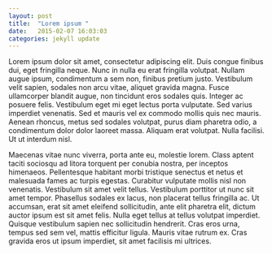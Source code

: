 ```yaml
---
layout: post
title:  "Lorem ipsum "
date:   2015-02-07 16:03:03
categories: jekyll update
---
```


Lorem ipsum dolor sit amet, consectetur adipiscing elit. Duis congue finibus dui, eget fringilla neque. Nunc in nulla eu erat fringilla volutpat. Nullam augue ipsum, condimentum a sem non, finibus pretium justo. Vestibulum velit sapien, sodales non arcu vitae, aliquet gravida magna. Fusce ullamcorper blandit augue, non tincidunt eros sodales quis. Integer ac posuere felis. Vestibulum eget mi eget lectus porta vulputate. Sed varius imperdiet venenatis. Sed et mauris vel ex commodo mollis quis nec mauris. Aenean rhoncus, metus sed sodales volutpat, purus diam pharetra odio, a condimentum dolor dolor laoreet massa. Aliquam erat volutpat. Nulla facilisi. Ut ut interdum nisl.

Maecenas vitae nunc viverra, porta ante eu, molestie lorem. Class aptent taciti sociosqu ad litora torquent per conubia nostra, per inceptos himenaeos. Pellentesque habitant morbi tristique senectus et netus et malesuada fames ac turpis egestas. Curabitur vulputate mollis nisl non venenatis. Vestibulum sit amet velit tellus. Vestibulum porttitor ut nunc sit amet tempor. Phasellus sodales ex lacus, non placerat tellus fringilla ac. Ut accumsan, erat sit amet eleifend sollicitudin, ante elit pharetra elit, dictum auctor ipsum est sit amet felis. Nulla eget tellus at tellus volutpat imperdiet. Quisque vestibulum sapien nec sollicitudin hendrerit. Cras eros urna, tempus sed sem vel, mattis efficitur ligula. Mauris vitae rutrum ex. Cras gravida eros ut ipsum imperdiet, sit amet facilisis mi ultrices.
